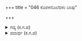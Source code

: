 +++
title = "046 ಕೊರಳನೊಲೆದಳು ಬಾಪು"

+++

<details><summary>ಗದ್ಯ (ಕ.ಗ.ಪ) </summary>

46. ನಡೆದದ್ದನ್ನು ಗಮನಿಸಿದ ದ್ರೌಪದಿಯೂ ತಲೆಯಲ್ಲಾಡಿಸುತ್ತಾ 'ಭೇಷ್, ದೈವದ ಕೈವಾಡ ಎಂತಹುದೋ ! ದುಶ್ಶಾಸನನ ರಕ್ತ ಲೇಪನ ಮಾಡಿ ನನ್ನ ಜಡೆಯನ್ನು ಕಟ್ಟಿಕೊಳ್ಳುವುದು ಇನ್ನು ಆದ ಹಾಗೆಯೇ. ಸೂರ್ಯನು ಮುಳುಗಿದ ಮೇಲೆ ಕಮಲಕ್ಕೆ ತನ್ನ ಸೌಂದರ್ಯದ ಬಗ್ಗೆ ಸಂತೋಷ ಎಲ್ಲ ಉಳಿಯುತ್ತದೆ'. ಎನ್ನುತ್ತಾ ಆ ಕಮಲಮುಖಿ ತನ್ನ ಸಖಿಯರ ಜೊತೆಯಲ್ಲಿ ಅರಮನೆಯಿಂದ ಹೊರ ಹೊರಟಳು.
</details>

<details><summary>ಪದಾರ್ಥ (ಕ.ಗ.ಪ) </summary>

ಪರುಠವಣೆ-ಸಿದ್ಧತೆ
</details>
